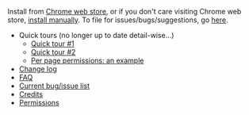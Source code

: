 Install from [Chrome web store](https://chrome.google.com/webstore/detail/http-switchboard/mghdpehejfekicfjcdbfofhcmnjhgaag), or if you don't care visiting Chrome web store, [install manually](https://github.com/gorhill/httpswitchboard/tree/master/dist). To file for issues/bugs/suggestions, go [here](https://github.com/gorhill/httpswitchboard/issues).

- Quick tours (no longer up to date detail-wise...)
    * [Quick tour #1](wiki/Quick-tour-%231%3A-1-of-7)
    * [Quick tour #2](wiki/Quick-tour-%232%3A-1-of-3)
    * [Per page permissions: an example](wiki/Per-page-permissions:-an-example)
- [Change log](wiki/Change-log)
- [FAQ](wiki/FAQ)
- [Current bug/issue list](/gorhill/httpswitchboard/issues?state=open)
- [Credits](wiki/Credits)
- [Permissions](wiki/Permissions)